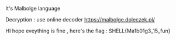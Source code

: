 It's Malbolge language 

Decryption : use online decoder https://malbolge.doleczek.pl/

HI hope eveything is fine , here's the flag : SHELL{Ma1b01g3_15_fun}
